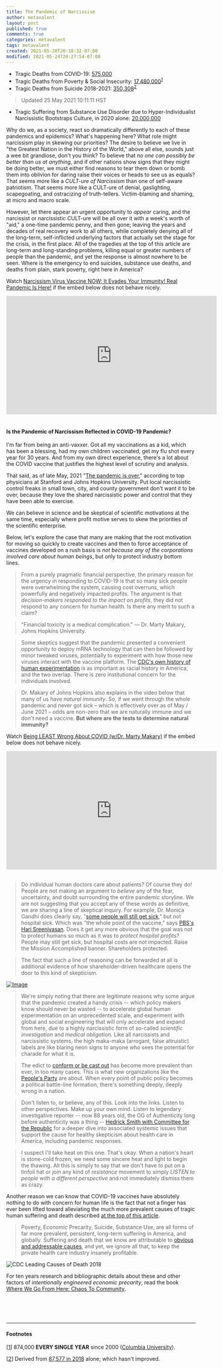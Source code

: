 ```yaml
---
title: The Pandemic of Narcissism
author: metavalent
layout: post
published: true
comments: true
categories: metavalent
tags: metavalent
created: 2021-05-20T20:18:32-07:00
modified: 2021-05-24T20:27:54-07:00
---
```


* Tragic Deaths from COVID-19: [575,000](https://www.cdc.gov/nchs/covid19/mortality-overview.htm)
* Tragic Deaths from Poverty & Social Insecurity: [17,480,000](https://web.archive.org/web/20210516225639/https://www.publichealth.columbia.edu/public-health-now/news/how-many-us-deaths-are-caused-poverty-lack-education-and-other-social-factors)<sup>[1](https://metavalent.com/metavalent/2021/05/20/Narcissism-Pandemic.html#note1)</sup> 
* Tragic Deaths from Suicide 2018-2021: [350,308](https://www.nimh.nih.gov/health/statistics/suicide#part_154968)<sup>[2](https://metavalent.com/metavalent/2021/05/20/Narcissism-Pandemic.html#note2)</sup>

> Updated 25 May 2021 10:11:11 HST

* Tragic Suffering from Substance Use Disorder due to Hyper-Individualist Narcissistic Bootstraps Culture, in 2020 alone: [20,000,000](https://youtu.be/Z5UGSfIQJsk)

Why do we, as a society, react so dramatically differently to each of these pandemics and epidemics? What's happening here? What role might narcissism play in skewing our priorities? The desire to believe we live in "the Greatest Nation in the History of the World," above all else, sounds just a wee bit grandiose, don't you think? To believe that *no one can possibly be better than us at anything*, and if other nations show signs that they might be doing better, we must either find reasons to tear them down or bomb them into oblivion for daring raise their voices or heads to see us as equals? That seems more like a *CULT-ure of Narcissism* than one of self-aware patriotism. That seems more like a CULT-ure of denial, gaslighting, scapegoating, and ostracizing of truth-tellers. Victim-blaming and shaming, at micro and macro scale.

However, let there appear an urgent opportunity to *appear* caring, and the narcissist or narcissistic CULT-ure will be all over it with a week's worth of "aid," a one-time pandemic penny, and then gone; leaving the years and decades of real recovery work to all others, while completely denying all of the long-term, self-inflicted underlying factors that actually set the stage for the crisis, in the first place. All of the tragedies at the top of this article are long-term and long-standing problems, killing equal or greater numbers of people than the pandemic, and yet the response is almost nowhere to be seen. Where is the emergency to end suicides, substance use deaths, and deaths from plain, stark poverty, right here in America?

Watch [Narcissism Virus Vaccine NOW: It Evades Your Immunity! Real Pandemic Is Here!](https://youtu.be/uczI-m4Zb9o) if the embed below does not behave nicely. 

<div class="embed-container"><iframe width="560" height="315" src="https://www.youtube.com/embed/uczI-m4Zb9o" title="YouTube video player" frameborder="0" allow="accelerometer; autoplay; clipboard-write; encrypted-media; gyroscope; picture-in-picture" allowfullscreen></iframe></div>
<br />

#### Is the Pandemic of Narcissism Reflected in COVID-19 Pandemic?

I'm far from being an anti-vaxxer. Got all my vaccinations as a kid, which has been a blessing, had my own children vaccinated, get my flu shot every year for 30 years. And from my own direct experience, there's a lot about the COVID vaccine that justifies the highest level of scrutiny and analysis.

That said, as of late May, 2021 "[The pandemic is over](https://youtu.be/bsns1dQApOM?t=30m30s)," according to top physicians at Stanford and Johns Hopkins University. Put local narcissistic control freaks in small town, city, and county government don't want it to be over, because they love the shared narcissistic power and control that they have been able to exercise.

We can believe in science and be skeptical of scientific motivations at the same time, especially where profit motive serves to skew the priorities of the scientific enterprise.

Below, let's explore the case that many are making that the root motivation for moving so quickly to create vaccines and then to force acceptance of vaccines developed on a rush basis is *not because any of the corporations involved care about human beings*, but only to protect industry bottom lines.

> From a purely pragmatic financial perspective, the primary reason for the urgency in responding to COVID-19 is that so many sick people were overwhelming the system, causing cost overruns, which powerfully and negatively impacted profits. The argument is that *decision-makers responded to the impact on profits*, they did not respond to any concern for human health. Is there any merit to such a claim?

> "Financial toxicity is a medical complication." — Dr. Marty Makary, Johns Hopkins University.

> Some skeptics suggest that the pandemic presented a convenient opportunity to deploy mRNA technology that can then be followed by minor tweaked viruses, potentially to experiment with how those new viruses interact with the vaccine platform. The [CDC's own history of human experimentation](https://www.cdc.gov/tuskegee/timeline.htm) is as important as racial history in America, and the two overlap. There is zero institutional concern for the individuals involved.

> Dr. Makary of Johns Hopkins also explains in the video below that many of us have *natural immunity*. So, if we went through the whole pandemic and never got sick – which is effectively over as of May / June 2021 – odds are non-zero that we are naturally immune and we don't need a vaccine. **But where are the tests to determine natural immunity?**

Watch [Being LEAST Wrong About COVID (w/Dr. Marty Makary)](https://youtu.be/bsns1dQApOM) if the embed below does not behave nicely. 

<div class="embed-container"><iframe width="560" height="315" src="https://www.youtube.com/embed/bsns1dQApOM" title="YouTube video player" frameborder="0" allow="accelerometer; autoplay; clipboard-write; encrypted-media; gyroscope; picture-in-picture" allowfullscreen></iframe></div>
<br />

> Do individual human doctors care about patients? Of course they do! People are not making an argument to *believe* any of the fear, uncertainty, and doubt surrounding the entire pandemic storyline. We are not suggesting that you accept any of these words as definitive, we are sharing a line of skeptical inquiry. For example, Dr. Monica Gandhi does clearly say, "[some people will still get sick](https://youtu.be/tvQ3iWbfHpo?t=10m42s)," but not hospital sick. Which was "the whole point of the vaccine," says [PBS's Hari Sreenivasan](https://youtu.be/tvQ3iWbfHpo?t=10m42s). Does it get any more obvious that the goal was not to protect humans so much as it was to *protect hospital profits*? People may still get sick, but hospital costs are not impacted. Raise the Mission Accomplished banner. Shareholders protected.

> The fact that such a line of reasoning can be forwarded at all is additional evidence of how shareholder-driven healthcare opens the door to this kind of skepticism.

[![Image](/assets/images/image_picker7005425983552521537.jpg)](https://www.amazon.com/Price-We-Pay-American-Care/dp/1635574110)

> We're simply noting that there are legitimate reasons why some argue that the pandemic created a handy crisis -- which policy makers know should never be wasted -- to accelerate global human experimentation on an unprecedented scale, and experiment with global and social engineering that will only accelerate and expand from here, due to a highly narcissistic form of so-called *scientific investigation* and *medical obligation.* Like all narcissists and narcissistic systems, the high maka-maka (arrogant, false altruistic) labels are like blaring neon signs to anyone who sees the potential for charade for what it is.

> The edict to [conform or be cast out](https://www.youtube.com/watch?v=Vf8jvSPA3XQ) has become more prevalent than ever, in too many cases. This is what new organizations like the [People's Party](https://peoplesparty.org/) are about. When every point of public policy becomes a political battle-line formation, there's something deeply, deeply wrong in a nation. 

> Don't listen to, or believe, any of this. Look into the links. Listen to other perspectives. Make up your own mind. Listen to legendary investigative reporter -- now 88 years old, the OG of Authenticity long before authenticity was a thing -- [Hedrick Smith with Committee for the Republic](https://youtu.be/-58BjTUd7pY) for a deeper dive into associated systemic issues that support the cause for healthy skepticism about health care in America, including pandemic responses.

> I suspect I'll take heat on this one. That's okay. When a nation's heart is stone-cold frozen, we need some sincere heat and light to begin the thawing. All this is simply to say that we don't have to put on a tinfoil hat or join any kind of *resistance* movement to simply *LISTEN to people with a different perspective* and not immediately dismiss them as crazy.

Another reason we can know that COVID-19 vaccines have absolutely nothing to do with concern for human life is the fact that not a finger has ever been lifted toward alleviating the much more prevalent causes of tragic human suffering and death described [at the top of this article](#).

> Poverty, Economic Precarity, Suicide, Substance Use, are all forms of far more prevalent, persistent, long-term suffering in America, and globally. Suffering and death that we know are attributable to [obvious and addressable causes](https://amzn.to/2URmAjL), and yet, we ignore all that, to keep the private health care industry insanely profitable.

![CDC Leading Causes of Death 2018]({{site.baseurl}}/assets/images/CDC_leading_cause_of_death_2018_155160_3.png)

For ten years research and bibliographic details about these and other factors of *intentionally engineered economic precarity*, read the book [Where We Go From Here: Chaos To Community]( https://amzn.to/2URmAjL).
<a name="note1"></a>
<a name="note2"></a>
<span style="color:#efefef">.</span>
<br />
<br />
<br />
<br />
<br />

---
#### Footnotes

[[1](#)] 874,000 **EVERY SINGLE YEAR** since 2000 ([Columbia University](https://web.archive.org/web/20210516225639/https://www.publichealth.columbia.edu/public-health-now/news/how-many-us-deaths-are-caused-poverty-lack-education-and-other-social-factors)).

[[2](#)] Derived from [87,577 in 2018](https://www.nimh.nih.gov/health/statistics/suicide#part_154968) alone; which hasn't improved.

